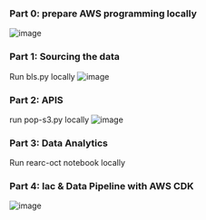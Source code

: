 ### Part 0: prepare AWS programming locally

![image](https://github.com/superdba111/DataStructure/assets/31944577/0d7ccbc7-186a-41b3-8283-807bdfe3d404)

### Part 1: Sourcing the data

Run bls.py locally
![image](https://github.com/superdba111/DataStructure/assets/31944577/770c75f8-5b08-4017-8bfd-6694f7e5fec1)

### Part 2: APIS

run pop-s3.py locally
![image](https://github.com/superdba111/DataStructure/assets/31944577/0ade3f28-624a-4958-b7d8-64380e6059b1)

### Part 3: Data Analytics

Run rearc-oct notebook locally

### Part 4: Iac & Data Pipeline with AWS CDK

![image](https://github.com/superdba111/DataStructure/assets/31944577/05250cb4-6372-47ea-ac51-3e7f2ab95935)





